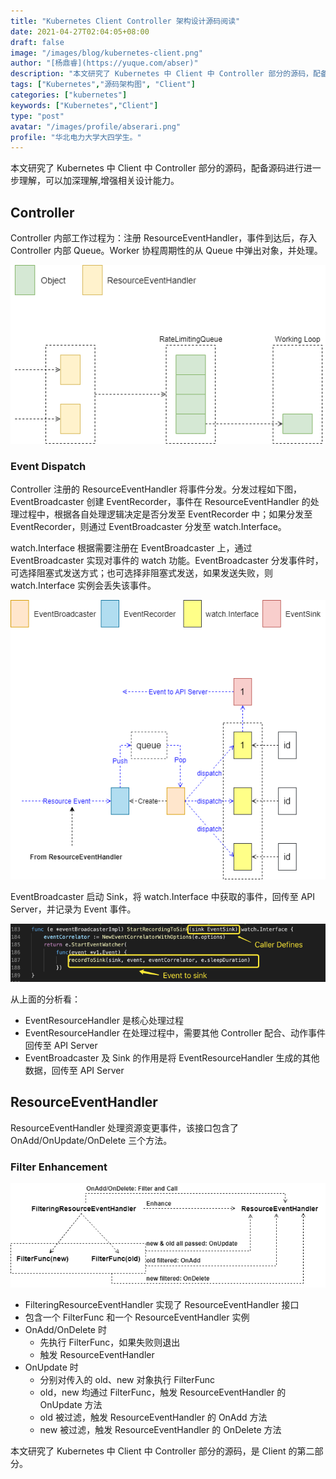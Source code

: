 ```yaml
---
title: "Kubernetes Client Controller 架构设计源码阅读"
date: 2021-04-27T02:04:05+08:00
draft: false
image: "/images/blog/kubernetes-client.png"
author: "[杨鼎睿](https://yuque.com/abser)"
description: "本文研究了 Kubernetes 中 Client 中 Controller 部分的源码，配备源码进行进一步理解，可以加深理解,增强相关设计能力。"
tags: ["Kubernetes","源码架构图", "Client"]
categories: ["kubernetes"]
keywords: ["Kubernetes","Client"]
type: "post"
avatar: "/images/profile/abserari.png"
profile: "华北电力大学大四学生。"
---
```

本文研究了 Kubernetes 中 Client 中 Controller  部分的源码，配备源码进行进一步理解，可以加深理解,增强相关设计能力。
<a name="3pa4L"></a>
## Controller
Controller 内部工作过程为：注册 ResourceEventHandler，事件到达后，存入 Controller 内部 Queue。Worker 协程周期性的从 Queue 中弹出对象，并处理。

![controller-controller.svg](1.png)



<a name="ONkHS"></a>
### Event Dispatch
Controller 注册的 ResourceEventHandler 将事件分发。分发过程如下图，EventBroadcaster 创建 EventRecorder，事件在 ResourceEventHandler 的处理过程中，根据各自处理逻辑决定是否分发至 EventRecorder 中；如果分发至 EventRecorder，则通过 EventBroadcaster 分发至 watch.Interface。




watch.Interface 根据需要注册在 EventBroadcaster 上，通过 EventBroadcaster 实现对事件的 watch 功能。EventBroadcaster 分发事件时，可选择阻塞式发送方式；也可选择非阻塞式发送，如果发送失败，则 watch.Interface 实例会丢失该事件。

![controller-event-watch.svg](2.png)

EventBroadcaster 启动 Sink，将 watch.Interface 中获取的事件，回传至 API Server，并记录为 Event 事件。

![image.png](3.png)




从上面的分析看：

- EventResourceHandler 是核心处理过程
- EventResourceHandler 在处理过程中，需要其他 Controller 配合、动作事件回传至 API Server
- EventBroadcaster 及 Sink 的作用是将 EventResourceHandler 生成的其他数据，回传至 API Server



<a name="bLxD3"></a>
## ResourceEventHandler
ResourceEventHandler 处理资源变更事件，该接口包含了 OnAdd/OnUpdate/OnDelete 三个方法。

<a name="ET8PS"></a>
### Filter Enhancement
![controller-resource-event-handler.svg](4.png)

- FilteringResourceEventHandler 实现了 ResourceEventHandler 接口
- 包含一个 FilterFunc 和一个 ResourceEventHandler 实例
- OnAdd/OnDelete 时
   - 先执行 FilterFunc，如果失败则退出
   - 触发 ResourceEventHandler
- OnUpdate 时
   - 分别对传入的 old、new 对象执行 FilterFunc
   - old，new 均通过 FilterFunc，触发 ResourceEventHandler 的 OnUpdate  方法
   - old 被过滤，触发 ResourceEventHandler 的 OnAdd  方法
   - new 被过滤，触发 ResourceEventHandler 的 OnDelete  方法



本文研究了 Kubernetes 中 Client 中 Controller  部分的源码，是 Client 的第二部分。